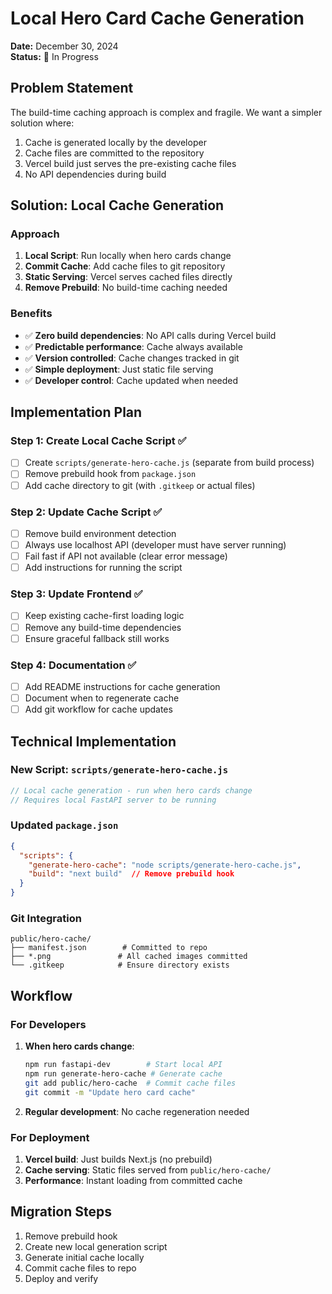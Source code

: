 # Local Hero Card Cache Generation

**Date:** December 30, 2024  
**Status:** 🔄 In Progress

## Problem Statement

The build-time caching approach is complex and fragile. We want a simpler solution where:
1. Cache is generated locally by the developer
2. Cache files are committed to the repository
3. Vercel build just serves the pre-existing cache files
4. No API dependencies during build

## Solution: Local Cache Generation

### Approach
1. **Local Script**: Run locally when hero cards change
2. **Commit Cache**: Add cache files to git repository
3. **Static Serving**: Vercel serves cached files directly
4. **Remove Prebuild**: No build-time caching needed

### Benefits
- ✅ **Zero build dependencies**: No API calls during Vercel build
- ✅ **Predictable performance**: Cache always available
- ✅ **Version controlled**: Cache changes tracked in git
- ✅ **Simple deployment**: Just static file serving
- ✅ **Developer control**: Cache updated when needed

## Implementation Plan

### Step 1: Create Local Cache Script ✅
- [ ] Create `scripts/generate-hero-cache.js` (separate from build process)
- [ ] Remove prebuild hook from `package.json`
- [ ] Add cache directory to git (with `.gitkeep` or actual files)

### Step 2: Update Cache Script ✅
- [ ] Remove build environment detection
- [ ] Always use localhost API (developer must have server running)
- [ ] Fail fast if API not available (clear error message)
- [ ] Add instructions for running the script

### Step 3: Update Frontend ✅
- [ ] Keep existing cache-first loading logic
- [ ] Remove any build-time dependencies
- [ ] Ensure graceful fallback still works

### Step 4: Documentation ✅
- [ ] Add README instructions for cache generation
- [ ] Document when to regenerate cache
- [ ] Add git workflow for cache updates

## Technical Implementation

### New Script: `scripts/generate-hero-cache.js`
```javascript
// Local cache generation - run when hero cards change
// Requires local FastAPI server to be running
```

### Updated `package.json`
```json
{
  "scripts": {
    "generate-hero-cache": "node scripts/generate-hero-cache.js",
    "build": "next build"  // Remove prebuild hook
  }
}
```

### Git Integration
```
public/hero-cache/
├── manifest.json        # Committed to repo
├── *.png               # All cached images committed
└── .gitkeep            # Ensure directory exists
```

## Workflow

### For Developers
1. **When hero cards change**:
   ```bash
   npm run fastapi-dev        # Start local API
   npm run generate-hero-cache # Generate cache
   git add public/hero-cache  # Commit cache files
   git commit -m "Update hero card cache"
   ```

2. **Regular development**: No cache regeneration needed

### For Deployment
1. **Vercel build**: Just builds Next.js (no prebuild)
2. **Cache serving**: Static files served from `public/hero-cache/`
3. **Performance**: Instant loading from committed cache

## Migration Steps

1. Remove prebuild hook
2. Create new local generation script
3. Generate initial cache locally
4. Commit cache files to repo
5. Deploy and verify 